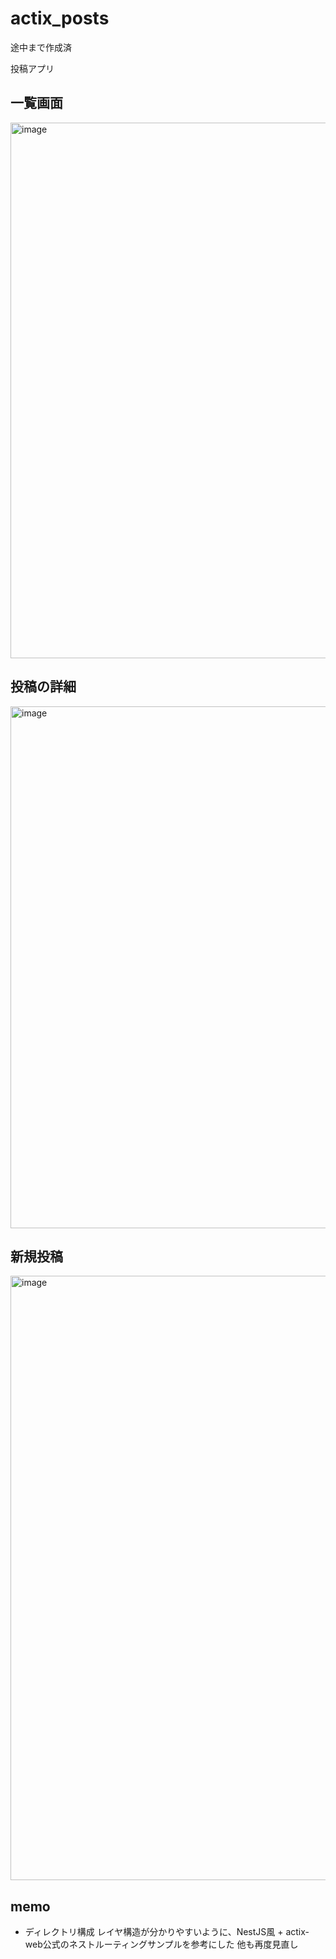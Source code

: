 # actix_posts
途中まで作成済

投稿アプリ
## 一覧画面
<img width="857" alt="image" src="https://github.com/user-attachments/assets/240f2acb-98b2-4fd9-95c7-8d37d1726c3b">

## 投稿の詳細
<img width="835" alt="image" src="https://github.com/user-attachments/assets/b37d421c-d8ad-4dbc-a03a-23bd44b72cd1">
 
## 新規投稿
<img width="967" alt="image" src="https://github.com/user-attachments/assets/a00f5c51-d1ea-4f86-95a4-20efd940ec8c">

## memo
- ディレクトリ構成
  レイヤ構造が分かりやすいように、NestJS風 + actix-web公式のネストルーティングサンプルを参考にした
  他も再度見直し
